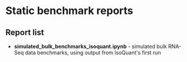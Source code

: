 # Static benchmark reports

## Report list

  * **simulated_bulk_benchmarks_isoquant.ipynb** - simulated bulk RNA-Seq data benchmarks, using output from IsoQuant's first run
